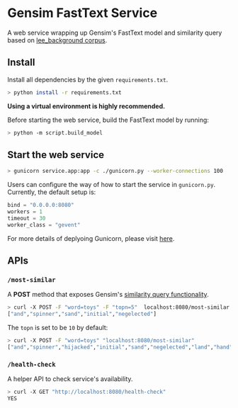 # Gensim FastText Service

A web service wrapping up Gensim's FastText model and similarity query based on [lee_background corpus](https://github.com/RaRe-Technologies/gensim/blob/develop/gensim/test/test_data/lee_background.cor).

## Install

Install all dependencies by the given `requirements.txt`.

```bash
> python install -r requirements.txt
```

**Using a virtual environment is highly recommended.**

Before starting the web service, build the FastText model by running:

```bash
> python -m script.build_model
```

## Start the web service

```bash
> gunicorn service.app:app -c ./gunicorn.py --worker-connections 100
```

Users can configure the way of how to start the service in `gunicorn.py`. Currently, the default setup is:

```python
bind = "0.0.0.0:8080"
workers = 1
timeout = 30
worker_class = "gevent"
```

For more details of deplyoing Gunicorn, please visit [here](https://docs.gunicorn.org/en/latest/deploy.html).

## APIs

### `/most-similar`

A **POST** method that exposes Gensim's [similarity query functionality](https://radimrehurek.com/gensim/auto_examples/core/run_similarity_queries.html#sphx-glr-auto-examples-core-run-similarity-queries-py).

```bash
> curl -X POST -F "word=toys" -F "topn=5"  localhost:8080/most-similar
["and","spinner","sand","initial","negelected"]
```

The `topn` is set to be `10` by default:

```bash
> curl -X POST -F "word=toys" "localhost:8080/most-similar"
["and","spinner","hijacked","initial","sand","negelected","land","hand","december","hijackings"]
```

### `/health-check`

A helper API to check service's availability.

```bash
> curl -X GET "http://localhost:8080/health-check"
YES
```
